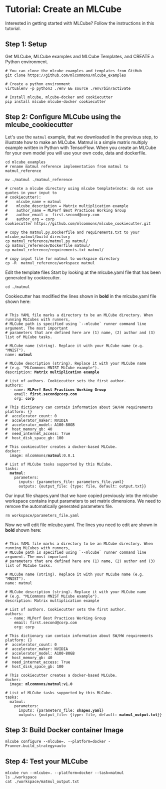 # Tutorial: Create an MLCube 
Interested in getting started with MLCube? Follow the instructions in this tutorial.    
## Step 1: Setup   
Get MLCube, MLCube examples and MLCube Templates, and CREATE a Python environment.
```shell
# You can clone the mlcube examples and templates from GtiHub
git clone https://github.com/mlcommons/mlcube_examples

# Create a python environment
virtualenv -p python3 ./env && source ./env/bin/activate

# Install mlcube, mlcube-docker and cookiecutter 
pip install mlcube mlcube-docker cookiecutter 
```

## Step 2: Configure MLCube using the mlcube_cookiecutter 
Let's use the `matmul` example, that we downloaded in the previous step, to illustrate how to make an MLCube. Matmul 
is a simple matrix multiply example written in Python with TensorFlow. When you create an MLCube for your own model 
you will use your own code, data and dockerfile.
 
```shell
cd mlcube_examples
# rename matmul reference implementation from matmul to matmul_reference

mv ./matmul ./matmul_reference

# create a mlcube directory using mlcube template(note: do not use quotes in your input to 
# cookiecutter): 
#    mlcube_name = matmul
#    mlcube_description = Matrix multiplication example
#    author_name = MLPerf Best Practices Working Group
#    author_email =  first.second@corp.com
#    author_org = corp
cookiecutter https://github.com/mlcommons/mlcube_cookiecutter.git

# copy the matmul.py,Dockerfile and requirements.txt to your mlcube_matmul/build directory
cp matmul_reference/matmul.py matmul/
cp matmul_reference/Dockerfile matmul/
cp matmul_reference/requirements.txt matmul/

# copy input file for matmul to workspace directory
cp -R  matmul_reference/workspace matmul
```

Edit the template files Start by looking at the mlcube.yaml file that has been generated by cookiecutter. 
```shell
cd ./matmul
```

Cookiecutter has modified the lines shown in **bold** in the mlcube.yaml file shown here:
<pre><code> 
# This YAML file marks a directory to be an MLCube directory. When running MLCubes with runners, 
# MLCube path is specified using `--mlcube` runner command line argument. The most important 
# parameters that are defined here are (1) name, (2) author and (3) list of MLCube tasks.

# MLCube name (string). Replace it with your MLCube name (e.g. "MNIST").
name: <strong>matmul</strong>

# MLCube description (string). Replace it with your MLCube name
# (e.g. "MLCommons MNIST MLCube example").
description: <strong>Matrix multiplication example</strong>

# List of authors. Cookiecutter sets the first author.
authors:
  - name: <strong>MLPerf Best Practices Working Group</strong>
    email: <strong>first.second@corp.com</strong>
    org: <strong>corp</strong>

# This dictionary can contain information about SW/HW requirements
platform: {}
#  accelerator_count: 0
#  accelerator_maker: NVIDIA
#  accelerator_model: A100-80GB
#  host_memory_gb: 40
#  need_internet_access: True
#  host_disk_space_gb: 100

# This cookiecutter creates a docker-based MLCube.
docker:
  image: mlcommons/<strong>matmul</strong>:0.0.1

# List of MLCube tasks supported by this MLCube.
tasks:
  <strong>matmul</strong>:
    parameters:
      inputs: {parameters_file: parameters_file.yaml}
      outputs: {output_file: {type: file, default: output.txt}}
</code></pre>


Our input file shapes.yaml that we have copied previously into the mlcube workspace contains input parameters to 
set matrix dimensions. We need to remove the automatically generated parameters file.
```
rm workspace/parameters_file.yaml
```

Now we will edit file mlcube.yaml. The lines you need to edit are shown in **bold** shown here:  
<pre><code>
# This YAML file marks a directory to be an MLCube directory. When running MLCubes with runners, 
# MLCube path is specified using `--mlcube` runner command line argument. The most important 
# parameters that are defined here are (1) name, (2) author and (3) list of MLCube tasks.

# MLCube name (string). Replace it with your MLCube name (e.g. "MNIST").
name: matmul

# MLCube description (string). Replace it with your MLCube name 
# (e.g. "MLCommons MNIST MLCube example").
description: Matrix multiplication example

# List of authors. Cookiecutter sets the first author.
authors:
  - name: MLPerf Best Practices Working Group
    email: first.second@corp.com
    org: corp

# This dictionary can contain information about SW/HW requirements
platform: {}
#  accelerator_count: 0
#  accelerator_maker: NVIDIA
#  accelerator_model: A100-80GB
#  host_memory_gb: 40
#  need_internet_access: True
#  host_disk_space_gb: 100

# This cookiecutter creates a docker-based MLCube.
docker:
  image: <strong>mlcommons/matmul:v1.0</strong>

# List of MLCube tasks supported by this MLCube.
tasks:
  matmul:
    parameters:
      inputs: {parameters_file: <strong>shapes.yaml</strong>}
      outputs: {output_file: {type: file, default: <strong>matmul_output.txt</strong>}}
</code></pre>


## Step 3: Build Docker container Image
```shell
mlcube configure --mlcube=. --platform=docker -Prunner.build_strategy=auto
```

## Step 4: Test your MLCube
```shell
mlcube run --mlcube=. --platform=docker --task=matmul
ls ./workspace
cat ./workspace/matmul_output.txt
```
